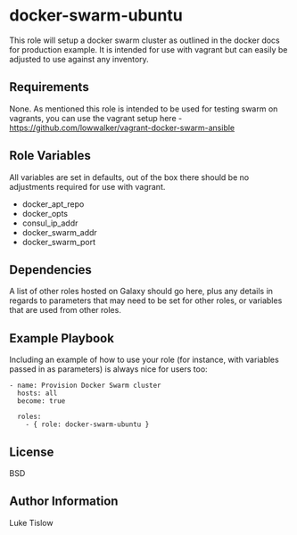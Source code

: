 docker-swarm-ubuntu
=========

This role will setup a docker swarm cluster as outlined in the docker docs for production example. It is intended for use with vagrant but can easily be adjusted to use against any inventory.

Requirements
------------

None. As mentioned this role is intended to be used for testing swarm on vagrants, you can use the vagrant setup here - https://github.com/lowwalker/vagrant-docker-swarm-ansible

Role Variables
--------------
All variables are set in defaults, out of the box there should be no adjustments required for use with vagrant.

- docker_apt_repo
- docker_opts
- consul_ip_addr
- docker_swarm_addr
- docker_swarm_port

Dependencies
------------

A list of other roles hosted on Galaxy should go here, plus any details in regards to parameters that may need to be set for other roles, or variables that are used from other roles.

Example Playbook
----------------

Including an example of how to use your role (for instance, with variables passed in as parameters) is always nice for users too:

```
- name: Provision Docker Swarm cluster
  hosts: all
  become: true

  roles:
    - { role: docker-swarm-ubuntu }
```

License
-------

BSD

Author Information
------------------

Luke Tislow
